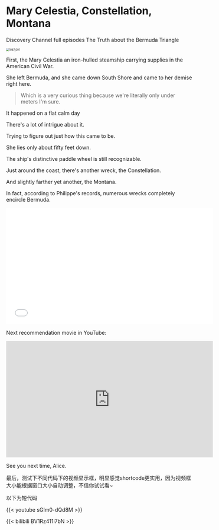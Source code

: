 # Mary Celestia, Constellation, Montana


Discovery Channel full episodes The Truth about the Bermuda Triangle

<img src="https://www.thebermudian.com/wp-content/uploads/2019/08/1067_001.jpg" alt="1067_001" style="zoom:50%;" />

First, the Mary Celestia an iron-hulled steamship carrying supplies in the American Civil War.

She left Bermuda, and she came down South Shore and came to her demise right here.

>   Which is a very curious thing because we're literally only under meters I'm sure. 

It happened on a flat calm day

There's a lot of intrigue about it.

Trying to figure out just how this came to be.

She lies only about fifty feet down.

The ship's distinctive paddle wheel is still recognizable.

Just around the coast, there's another wreck, the Constellation.

And slightly farther yet another, the Montana.

In fact, according to Philippe's records, numerous wrecks completely encircle Bermuda.



<iframe width="560" height="315"  src="//player.bilibili.com/player.html?aid=341556560&bvid=BV1KR4y1P7ga&cid=720620644&page=1" scrolling="no" border="0" frameborder="no" framespacing="0" allowfullscreen="true"> </iframe>

Next recommendation movie in YouTube:

<iframe width="560" height="315" src="https://www.youtube.com/embed/cTQ3Ko9ZKg8" title="YouTube video player" frameborder="0" allow="accelerometer; autoplay; clipboard-write; encrypted-media; gyroscope; picture-in-picture" allowfullscreen></iframe>

See you next time, Alice.


最后，测试下不同代码下的视频显示框，明显感觉shortcode更实用，因为视频框大小能根据窗口大小自动调整，不信你试试看~

以下为短代码

{{< youtube sGIm0-dQd8M >}}

{{< bilibili BV1Rz411i7bN >}}
